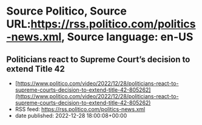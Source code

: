 # Source Politico, Source URL:https://rss.politico.com/politics-news.xml, Source language: en-US

## Politicians react to Supreme Court’s decision to extend Title 42
 - [https://www.politico.com/video/2022/12/28/politicians-react-to-supreme-courts-decision-to-extend-title-42-805262](https://www.politico.com/video/2022/12/28/politicians-react-to-supreme-courts-decision-to-extend-title-42-805262)
 - RSS feed: https://rss.politico.com/politics-news.xml
 - date published: 2022-12-28 18:00:08+00:00


